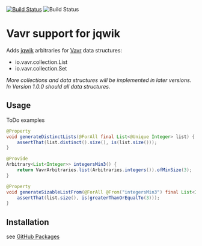 [![Build Status](https://travis-ci.com/Befrish/jqwik-vavr.svg?branch=main)](https://travis-ci.com/Befrish/jqwik-vavr)
![Build Status](https://github.com/Befrish/jqwik-vavr/workflows/build/badge.svg)
<!--![Maven metadata URL](https://img.shields.io/maven-metadata/v?color=blue&metadataUrl=https%3A%2F%2Fmaven.pkg.github.com%2FBefrish%2Fjqwik-vavr%2Fde%2Fbefrish%2Fjqwik%2Fjqwik-vavr)-->

# Vavr support for jqwik

Adds [jqwik](https://jqwik.net/) arbitraries for [Vavr](https://www.vavr.io/vavr-docs/) data structures:

- io.vavr.collection.List
- io.vavr.collection.Set

<!--
- io.vavr.collection.*
- io.vavr.concurrent.*
- io.vavr.control.*
-->

_More collections and data structures will be implemented in later versions. In Version 1.0.0 should all data structures._

## Usage

ToDo examples

```java
@Property
void generateDistinctLists(@ForAll final List<@Unique Integer> list) {
    assertThat(list.distinct().size(), is(list.size()));
}
```

```java
@Provide
Arbitrary<List<Integer>> integersMin3() {
    return VavrArbitraries.list(Arbitraries.integers()).ofMinSize(3);
}

@Property
void generateSizableListFrom(@ForAll @From("integersMin3") final List<Integer> list) {
    assertThat(list.size(), is(greaterThanOrEqualTo(3)));
}
```

## Installation

see [GitHub Packages](https://github.com/users/Befrish/packages?repo_name=jqwik-vavr)
